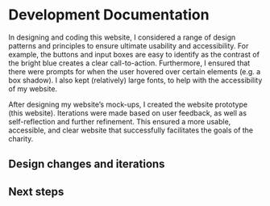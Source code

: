 # Development Documentation
In designing and coding this website, I considered a range of design patterns and principles to ensure ultimate usability and accessibility. For example, the buttons and input boxes are easy to identify as the contrast of the bright blue creates a clear call-to-action. Furthermore, I ensured that there were prompts for when the user hovered over certain elements (e.g. a box shadow).  I also kept (relatively) large fonts, to help with the accessibility of my website.  

After designing my website’s mock-ups, I created the website prototype (this website). Iterations were made based on user feedback, as well as self-reflection and further refinement. This ensured a more usable, accessible, and clear website that successfully facilitates the goals of the charity.

## Design changes and iterations


## Next steps
 
